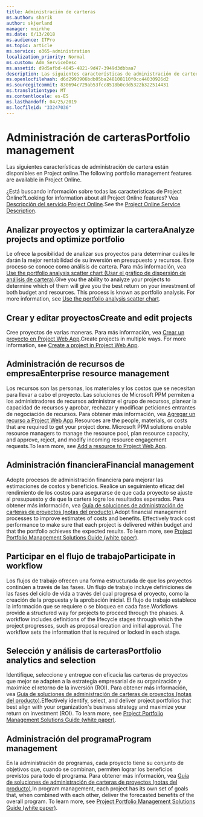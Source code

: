 ```yaml
---
title: Administración de carteras
ms.author: sharik
author: skjerland
manager: mnirkhe
ms.date: 6/13/2018
ms.audience: ITPro
ms.topic: article
ms.service: o365-administration
localization_priority: Normal
ms.custom: Adm_ServiceDesc
ms.assetid: d9d5afbd-4045-4821-9d47-3949d3dbbaa7
description: Las siguientes características de administración de cartera están disponibles en Project online.
ms.openlocfilehash: d6d2993906bdb05ba248108110f0cc44030926d2
ms.sourcegitcommit: 830694c729ab53fcc8518b0cdd5322b322514431
ms.translationtype: MT
ms.contentlocale: es-ES
ms.lasthandoff: 04/25/2019
ms.locfileid: "33247036"
---
```

# <a name="portfolio-management"></a><span data-ttu-id="9a705-103">Administración de carteras</span><span class="sxs-lookup"><span data-stu-id="9a705-103">Portfolio management</span></span>

<span data-ttu-id="9a705-104">Las siguientes características de administración de cartera están disponibles en Project online.</span><span class="sxs-lookup"><span data-stu-id="9a705-104">The following portfolio management features are available in Project Online.</span></span>
  
<span data-ttu-id="9a705-105">¿Está buscando información sobre todas las características de Project Online?</span><span class="sxs-lookup"><span data-stu-id="9a705-105">Looking for information about all Project Online features?</span></span> <span data-ttu-id="9a705-106">Vea [Descripción del servicio Project Online](project-online-service-description.md).</span><span class="sxs-lookup"><span data-stu-id="9a705-106">See the [Project Online Service Description](project-online-service-description.md).</span></span>
  
## <a name="analyze-projects-and-optimize-portfolio"></a><span data-ttu-id="9a705-107">Analizar proyectos y optimizar la cartera</span><span class="sxs-lookup"><span data-stu-id="9a705-107">Analyze projects and optimize portfolio</span></span>
<span data-ttu-id="9a705-108"><a name="bkmk_AnalyzeProjects"> </a></span><span class="sxs-lookup"><span data-stu-id="9a705-108"></span></span>

<span data-ttu-id="9a705-p102">Le ofrece la posibilidad de analizar sus proyectos para determinar cuáles le darán la mejor rentabilidad de su inversión en presupuesto y recursos. Este proceso se conoce como análisis de cartera. Para más información, vea [Use the portfolio analysis scatter chart (Usar el gráfico de dispersión de análisis de cartera)](http://go.microsoft.com/fwlink/?LinkID=823665&amp;clcid=0x409).</span><span class="sxs-lookup"><span data-stu-id="9a705-p102">Give you the ability to analyze your projects to determine which of them will give you the best return on your investment of both budget and resources. This process is known as portfolio analysis. For more information, see [Use the portfolio analysis scatter chart](http://go.microsoft.com/fwlink/?LinkID=823665&amp;clcid=0x409).</span></span>
  
## <a name="create-and-edit-projects"></a><span data-ttu-id="9a705-112">Crear y editar proyectos</span><span class="sxs-lookup"><span data-stu-id="9a705-112">Create and edit projects</span></span>
<span data-ttu-id="9a705-113"><a name="bkmk_CreateAndEditProjects"> </a></span><span class="sxs-lookup"><span data-stu-id="9a705-113"></span></span>

<span data-ttu-id="9a705-p103">Cree proyectos de varias maneras. Para más información, vea [Crear un proyecto en Project Web App](http://go.microsoft.com/fwlink/?LinkID=746895&amp;clcid=0x409).</span><span class="sxs-lookup"><span data-stu-id="9a705-p103">Create projects in multiple ways. For more information, see [Create a project in Project Web App](http://go.microsoft.com/fwlink/?LinkID=746895&amp;clcid=0x409).</span></span>
  
## <a name="enterprise-resource-management"></a><span data-ttu-id="9a705-116">Administración de recursos de empresa</span><span class="sxs-lookup"><span data-stu-id="9a705-116">Enterprise resource management</span></span>
<span data-ttu-id="9a705-117"><a name="bkmk_ResourceManagement"> </a></span><span class="sxs-lookup"><span data-stu-id="9a705-117"></span></span>

<span data-ttu-id="9a705-p104">Los recursos son las personas, los materiales y los costos que se necesitan para llevar a cabo el proyecto. Las soluciones de Microsoft PPM permiten a los administradores de recursos administrar el grupo de recursos, planear la capacidad de recursos y aprobar, rechazar y modificar peticiones entrantes de negociación de recursos. Para obtener más información, vea [Agregar un recurso a Project Web App](https://go.microsoft.com/fwlink/p/?LinkId=271320).</span><span class="sxs-lookup"><span data-stu-id="9a705-p104">Resources are the people, materials, or costs that are required to get your project done. Microsoft PPM solutions enable resource managers to manage the resource pool, plan resource capacity, and approve, reject, and modify incoming resource engagement requests.To learn more, see [Add a resource to Project Web App](https://go.microsoft.com/fwlink/p/?LinkId=271320).</span></span>
  
## <a name="financial-management"></a><span data-ttu-id="9a705-120">Administración financiera</span><span class="sxs-lookup"><span data-stu-id="9a705-120">Financial management</span></span>
<span data-ttu-id="9a705-121"><a name="bkmk_FinancialManagement"> </a></span><span class="sxs-lookup"><span data-stu-id="9a705-121"></span></span>

<span data-ttu-id="9a705-p105">Adopte procesos de administración financiera para mejorar las estimaciones de costos y beneficios. Realice un seguimiento eficaz del rendimiento de los costos para asegurarse de que cada proyecto se ajuste al presupuesto y de que la cartera logre los resultados esperados. Para obtener más información, vea [Guía de soluciones de administración de carteras de proyectos (notas del producto)](https://go.microsoft.com/fwlink/p/?LinkId=402633).</span><span class="sxs-lookup"><span data-stu-id="9a705-p105">Adopt financial management processes to improve estimates of costs and benefits. Effectively track cost performance to make sure that each project is delivered within budget and that the portfolio achieves the expected results. To learn more, see [Project Portfolio Management Solutions Guide (white paper)](https://go.microsoft.com/fwlink/p/?LinkId=402633).</span></span>
  
## <a name="participate-in-workflow"></a><span data-ttu-id="9a705-125">Participar en el flujo de trabajo</span><span class="sxs-lookup"><span data-stu-id="9a705-125">Participate in workflow</span></span>
<span data-ttu-id="9a705-126"><a name="bkmk_ParticipateInWorkflow"> </a></span><span class="sxs-lookup"><span data-stu-id="9a705-126"></span></span>

<span data-ttu-id="9a705-p106">Los flujos de trabajo ofrecen una forma estructurada de que los proyectos continúen a través de las fases. Un flujo de trabajo incluye definiciones de las fases del ciclo de vida a través del cual progresa el proyecto, como la creación de la propuesta y la aprobación inicial. El flujo de trabajo establece la información que se requiere o se bloquea en cada fase.</span><span class="sxs-lookup"><span data-stu-id="9a705-p106">Workflows provide a structured way for projects to proceed through the phases. A workflow includes definitions of the lifecycle stages through which the project progresses, such as proposal creation and initial approval. The workflow sets the information that is required or locked in each stage.</span></span>
  
## <a name="portfolio-analytics-and-selection"></a><span data-ttu-id="9a705-130">Selección y análisis de carteras</span><span class="sxs-lookup"><span data-stu-id="9a705-130">Portfolio analytics and selection</span></span>
<span data-ttu-id="9a705-131"><a name="bkmk_PortfolioAnalyticsandSelection"> </a></span><span class="sxs-lookup"><span data-stu-id="9a705-131"></span></span>

<span data-ttu-id="9a705-p107">Identifique, seleccione y entregue con eficacia las carteras de proyectos que mejor se adapten a la estrategia empresarial de su organización y maximice el retorno de la inversión (ROI). Para obtener más información, vea [Guía de soluciones de administración de carteras de proyectos (notas del producto)](https://go.microsoft.com/fwlink/p/?LinkId=402633).</span><span class="sxs-lookup"><span data-stu-id="9a705-p107">Effectively identify, select, and deliver project portfolios that best align with your organization's business strategy and maximize your return on investment (ROI). To learn more, see [Project Portfolio Management Solutions Guide (white paper)](https://go.microsoft.com/fwlink/p/?LinkId=402633).</span></span>
  
## <a name="program-management"></a><span data-ttu-id="9a705-134">Administración del programa</span><span class="sxs-lookup"><span data-stu-id="9a705-134">Program management</span></span>
<span data-ttu-id="9a705-135"><a name="bkmk_ProgramManagement"> </a></span><span class="sxs-lookup"><span data-stu-id="9a705-135"></span></span>

<span data-ttu-id="9a705-p108">En la administración de programas, cada proyecto tiene su conjunto de objetivos que, cuando se combinan, permiten lograr los beneficios previstos para todo el programa. Para obtener más información, vea [Guía de soluciones de administración de carteras de proyectos (notas del producto)](https://go.microsoft.com/fwlink/p/?LinkId=402633).</span><span class="sxs-lookup"><span data-stu-id="9a705-p108">In program management, each project has its own set of goals that, when combined with each other, deliver the forecasted benefits of the overall program. To learn more, see [Project Portfolio Management Solutions Guide (white paper)](https://go.microsoft.com/fwlink/p/?LinkId=402633).</span></span>
  

